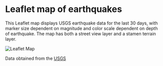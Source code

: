 # Leaflet map of earthquakes

This Leaflet map displays USGS earthquake data for the last 30 days, with marker size dependent on magnitude and color scale dependent on depth of earthquake. The map has both a street view layer and a stamen terrain layer.   

![Leaflet Map](https://justinepile.github.io/images/LeafletMap.png)

Data obtained from the [USGS](https://earthquake.usgs.gov/earthquakes/feed/v1.0/geojson.php)
